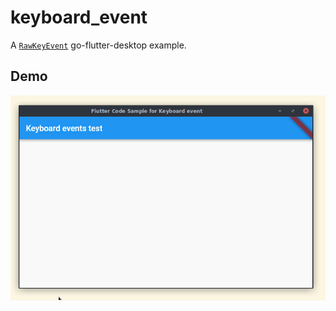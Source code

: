 # keyboard_event

A [`RawKeyEvent`](https://api.flutter.dev/flutter/services/RawKeyEvent-class.html) go-flutter-desktop example.


## Demo
<p align="center">
  <img src="./keyboard_event.gif" width="650" align="center" alt="Demo of the
  example">
</p>


